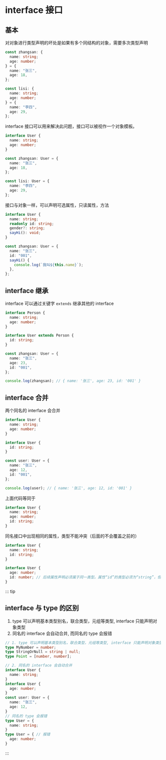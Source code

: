 # interface 接口

## 基本

对对象进行类型声明的坏处是如果有多个同结构的对象，需要多次类型声明

```ts
const zhangsan: {
  name: string;
  age: number;
} = {
  name: "张三",
  age: 18,
};

const lisi: {
  name: string;
  age: number;
} = {
  name: "李四",
  age: 29,
};
```

interface 接口可以用来解决此问题，接口可以被视作一个对象模板。

```ts
interface User {
  name: string;
  age: number;
}

const zhangsan: User = {
  name: "张三",
  age: 18,
};

const lisi: User = {
  name: "李四",
  age: 29,
};
```

接口与对象一样，可以声明可选属性，只读属性，方法

```ts
interface User {
  name: string;
  readonly id: string;
  gender?: string;
  sayHi(): void;
}

const zhangsan: User = {
  name: "张三",
  id: "001",
  sayHi() {
    console.log(`我叫${this.name}`);
  },
};
```

## interface 继承

interface 可以通过关键字 `extends` 继承其他的 interface

```ts
interface Person {
  name: string;
  age: number;
}

interface User extends Person {
  id: string;
}

const zhangsan: User = {
  name: "张三",
  age: 23,
  id: "001",
};

console.log(zhangsan); // { name: '张三', age: 23, id: '001' }
```

## interface 合并

两个同名的 interface 会合并

```ts
interface User {
  name: string;
  age: number;
}

interface User {
  id: string;
}

const user: User = {
  name: "张三",
  age: 12,
  id: "001",
};

console.log(user); // { name: '张三', age: 12, id: '001' }
```

上面代码等同于

```ts
interface User {
  name: string;
  age: number;
  id: string;
}
```

同名接口中出现相同的属性，类型不能冲突（后面的不会覆盖之前的）

```ts
interface User {
  name: string;
  id: string;
}

interface User {
  age: number;
  id: number; // 后续属性声明必须属于同一类型。属性“id”的类型必须为“string”，但此处却为类型“number”。
}
```

::: tip
## interface 与 type 的区别
1. type 可以声明基本类型别名，联合类型，元组等类型, interface 只能声明对象类型
2. 同名的 interface 会自动合并, 而同名的 type 会报错
```ts
// 1. type 可以声明基本类型别名，联合类型，元组等类型, interface 只能声明对象类型
type MyNumber = number;
type StringOrNull = string | null;
type Point = [number, number];

// 2. 同名的 interface 会自动合并
interface User {
  name: string;
}
interface User {
  age: number;
}
const user: User = {
  name: "张三",
  age: 12,
}
// 同名的 type 会报错
type User = {
  name: string;
}
type User = { // 报错
  age: number;
}
```
:::